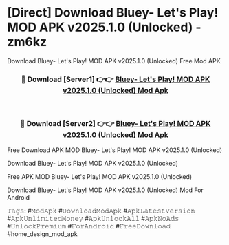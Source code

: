 # [Direct] Download Bluey- Let's Play! MOD APK v2025.1.0 (Unlocked) - zm6kz
Download Bluey- Let's Play! MOD APK v2025.1.0 (Unlocked) Free Mod APK

<div align="center">
<h3>🔴 Download [Server1] 👉👉 <a href="https://apk-comot.site?title=Bluey-_Let's_Play!_MOD_APK_v2025.1.0_(Unlocked)">Bluey- Let's Play! MOD APK v2025.1.0 (Unlocked) Mod Apk</a></h3><br>

<h3>🔴 Download [Server2] 👉👉 <a href="https://apk-comot.site?title=Bluey-_Let's_Play!_MOD_APK_v2025.1.0_(Unlocked)">Bluey- Let's Play! MOD APK v2025.1.0 (Unlocked) Mod Apk</a></h3>
</div>


Free Download APK MOD Bluey- Let's Play! MOD APK v2025.1.0 (Unlocked)

Download Bluey- Let's Play! MOD APK v2025.1.0 (Unlocked) 

Free APK MOD Bluey- Let's Play! MOD APK v2025.1.0 (Unlocked) 

Download Bluey- Let's Play! MOD APK v2025.1.0 (Unlocked) Mod For Android

𝚃𝚊𝚐𝚜: #𝙼𝚘𝚍𝙰𝚙𝚔 #𝙳𝚘𝚠𝚗𝚕𝚘𝚊𝚍𝙼𝚘𝚍𝙰𝚙𝚔 #𝙰𝚙𝚔𝙻𝚊𝚝𝚎𝚜𝚝𝚅𝚎𝚛𝚜𝚒𝚘𝚗 #𝙰𝚙𝚔𝚄𝚗𝚕𝚒𝚖𝚒𝚝𝚎𝚍𝙼𝚘𝚗𝚎𝚢 #𝙰𝚙𝚔𝚄𝚗𝚕𝚘𝚌𝚔𝙰𝚕𝚕 #𝙰𝚙𝚔𝙽𝚘𝙰𝚍𝚜 #𝚄𝚗𝚕𝚘𝚌𝚔𝙿𝚛𝚎𝚖𝚒𝚞𝚖 #𝙵𝚘𝚛𝙰𝚗𝚍𝚛𝚘𝚒𝚍 #𝙵𝚛𝚎𝚎𝙳𝚘𝚠𝚗𝚕𝚘𝚊𝚍 #home_design_mod_apk